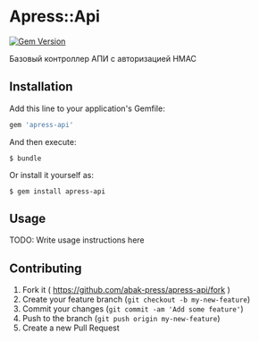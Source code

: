 # Apress::Api

[![Gem Version](https://badge.fury.io/rb/apress-api.svg)](https://badge.fury.io/rb/apress-api)

Базовый контроллер АПИ с авторизацией HMAC

## Installation

Add this line to your application's Gemfile:

```ruby
gem 'apress-api'
```

And then execute:

    $ bundle

Or install it yourself as:

    $ gem install apress-api

## Usage

TODO: Write usage instructions here

## Contributing

1. Fork it ( https://github.com/abak-press/apress-api/fork )
2. Create your feature branch (`git checkout -b my-new-feature`)
3. Commit your changes (`git commit -am 'Add some feature'`)
4. Push to the branch (`git push origin my-new-feature`)
5. Create a new Pull Request

